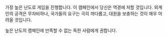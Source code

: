 가장 높은 난도로 게임을 진행합니다. 이 캠페인에서 당신은 역경에 처할
것입니다. 외계인의 공격은 무자비하나, 국가들의 요구는 극히 까다롭고,
대원을 보충하는 것이 매우 어려울 것입니다.

높은 난도의 캠페인에 만족할 수 없는 독한 사람에게 권합니다.
